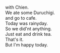 with Chien.  
We ate some Duruchigi.  
and go to cafe.  
Today was rainyday.  
So we did'nt anything.  
Just eat and drink tea.  
That's it.  
But I'm happy today.  
